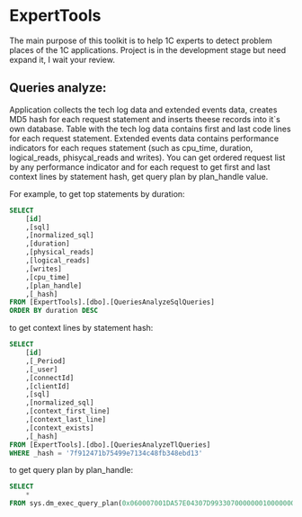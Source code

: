 # ExpertTools
The main purpose of this toolkit is to help 1C experts to detect problem places of the 1C applications.
Project is in the development stage but need expand it, I wait your review.

<h2>Queries analyze:</h5>
Application collects the tech log data and extended events data, creates MD5 hash for each request statement and inserts theese records into it`s own database. Table with the tech log data contains first and last code lines for each request statement. Extended events data contains performance indicators for each reques statement (such as cpu_time, duration, logical_reads, phisycal_reads and writes). You can get ordered request list by any performance indicator and for each request to get first and last context lines by statement hash, get query plan by plan_handle value.

 For example, to get top statements by duration:
```sql
SELECT 
    [id]
    ,[sql]
    ,[normalized_sql]
    ,[duration]
    ,[physical_reads]
    ,[logical_reads]
    ,[writes]
    ,[cpu_time]
    ,[plan_handle]
    ,[_hash]
FROM [ExpertTools].[dbo].[QueriesAnalyzeSqlQueries]
ORDER BY duration DESC
```
to get context lines by statement hash:
```sql
SELECT 
	[id]
    ,[_Period]
    ,[_user]
    ,[connectId]
    ,[clientId]
    ,[sql]
    ,[normalized_sql]
    ,[context_first_line]
    ,[context_last_line]
    ,[context_exists]
    ,[_hash]
FROM [ExpertTools].[dbo].[QueriesAnalyzeTlQueries]
WHERE _hash = '7f912471b75499e7134c48fb348ebd13'
```
to get query plan by plan_handle:
```sql
SELECT 
	* 
FROM sys.dm_exec_query_plan(0x060007001DA57E04307D99330700000001000000000000000000000000000000000000000000000000000000)
```
